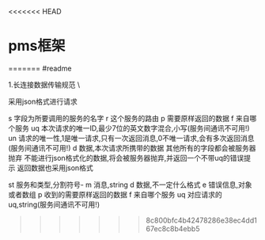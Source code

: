 <<<<<<< HEAD
# pms框架
=======
#readme

1.长连接数据传输规范 \

采用json格式进行请求

s 字段为所要调用的服务的名字
r 这个服务的路由
p 需要原样返回的数据
f 来自哪个服务
uq 本次请求的唯一ID,最少7位的英文数字混合,小写(服务间通讯不可用!)
un 请求的唯一性,1是唯一请求,只有一次返回消息,0不唯一请求,会有多次返回消息(服务间通讯不可用!)
d 数据,本次请求所携带的数据
其他所有的字段都会被服务器抛弃
不能进行json格式化的数据,将会被服务器抛弃,并返回一个不带uq的错误提示
返回数据也采用json格式

st 服务和类型,分割符号-
m 消息,string
d 数据,不一定什么格式
e 错误信息,对象或者数组
p 收到的需要原样返回的数据
f 来自哪个服务
uq 对应请求的uq,string(服务间通讯不可用!)
>>>>>>> 8c800bfc4b42478286e38ec4dd167ec8c8b4ebb5

